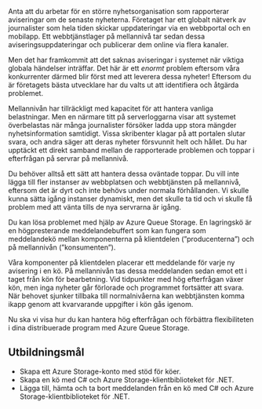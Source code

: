 Anta att du arbetar för en större nyhetsorganisation som rapporterar aviseringar om de senaste nyheterna. Företaget har ett globalt nätverk av journalister som hela tiden skickar uppdateringar via en webbportal och en mobilapp. Ett webbtjänstlager på mellannivå tar sedan dessa aviseringsuppdateringar och publicerar dem online via flera kanaler.

Men det har framkommit att det saknas aviseringar i systemet när viktiga globala händelser inträffar. Det här är ett _enormt_ problem eftersom våra konkurrenter därmed blir först med att leverera dessa nyheter! Eftersom du är företagets bästa utvecklare har du valts ut att identifiera och åtgärda problemet.

Mellannivån har tillräckligt med kapacitet för att hantera vanliga belastningar. Men en närmare titt på serverloggarna visar att systemet överbelastas när många journalister försöker ladda upp stora mängder nyhetsinformation samtidigt. Vissa skribenter klagar på att portalen slutar svara, och andra säger att deras nyheter försvunnit helt och hållet. Du har upptäckt ett direkt samband mellan de rapporterade problemen och toppar i efterfrågan på servrar på mellannivå.

Du behöver alltså ett sätt att hantera dessa oväntade toppar. Du vill inte lägga till fler instanser av webbplatsen och webbtjänsten på mellannivå, eftersom det är dyrt och inte behövs under normala förhållanden. Vi skulle kunna sätta igång instanser dynamiskt, men det skulle ta tid och vi skulle få problem med att vänta tills de nya servrarna är igång.

Du kan lösa problemet med hjälp av Azure Queue Storage. En lagringskö är en högpresterande meddelandebuffert som kan fungera som meddelandekö mellan komponenterna på klientdelen (”producenterna”) och på mellannivån (”konsumenten”). 

Våra komponenter på klientdelen placerar ett meddelande för varje ny avisering i en kö. På mellannivån tas dessa meddelanden sedan emot ett i taget från kön för bearbetning. Vid tidpunkter med hög efterfrågan växer kön, men inga nyheter går förlorade och programmet fortsätter att svara. När behovet sjunker tillbaka till normalnivåerna kan webbtjänsten komma ikapp genom att kvarvarande uppgifter i kön gås igenom.

Nu ska vi visa hur du kan hantera hög efterfrågan och förbättra flexibiliteten i dina distribuerade program med Azure Queue Storage.

## <a name="learning-objectives"></a>Utbildningsmål

- Skapa ett Azure Storage-konto med stöd för köer.
- Skapa en kö med C# och Azure Storage-klientbiblioteket för .NET.
- Lägga till, hämta och ta bort meddelanden från en kö med C# och Azure Storage-klientbiblioteket för .NET.